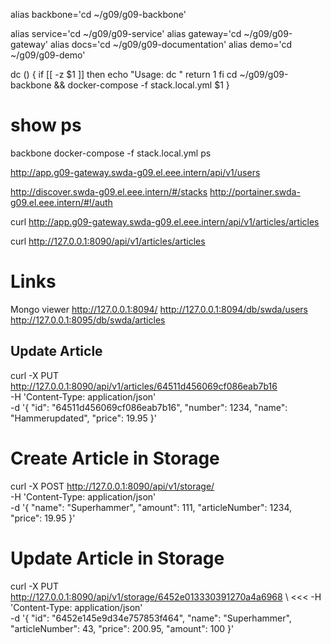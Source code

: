 alias backbone='cd ~/g09/g09-backbone'

alias service='cd ~/g09/g09-service'
alias gateway='cd ~/g09/g09-gateway'
alias docs='cd ~/g09/g09-documentation'
alias demo='cd ~/g09/g09-demo'

dc () {
	if [[ -z $1 ]]
	then
		echo "Usage: dc <keyword>"
		return 1
	fi
	cd ~/g09/g09-backbone && docker-compose -f stack.local.yml $1
}

# show ps
backbone
docker-compose -f stack.local.yml ps


http://app.g09-gateway.swda-g09.el.eee.intern/api/v1/users

http://discover.swda-g09.el.eee.intern/#/stacks
http://portainer.swda-g09.el.eee.intern/#!/auth

curl http://app.g09-gateway.swda-g09.el.eee.intern/api/v1/articles/articles

curl http://127.0.0.1:8090/api/v1/articles/articles

# Links

Mongo viewer
http://127.0.0.1:8094/
http://127.0.0.1:8094/db/swda/users
http://127.0.0.1:8095/db/swda/articles




## Update Article 


curl -X PUT http://127.0.0.1:8090/api/v1/articles/64511d456069cf086eab7b16 \
  -H 'Content-Type: application/json' \
  -d '{
        "id": "64511d456069cf086eab7b16",
        "number": 1234,
        "name": "Hammerupdated",
        "price": 19.95
      }'



# Create Article in Storage


curl -X POST http://127.0.0.1:8090/api/v1/storage/ \
  -H 'Content-Type: application/json' \
  -d '{
        "name": "Superhammer",
        "amount": 111,
        "articleNumber": 1234,
        "price": 19.95
      }'



# Update Article in Storage


curl -X PUT http://127.0.0.1:8090/api/v1/storage/6452e013330391270a4a6968 \                      <<<
  -H 'Content-Type: application/json' \
  -d '{
        "id": "6452e145e9d34e757853f464",
        "name": "Superhammer",
        "articleNumber": 43,
        "price": 200.95,
        "amount": 100
      }'


